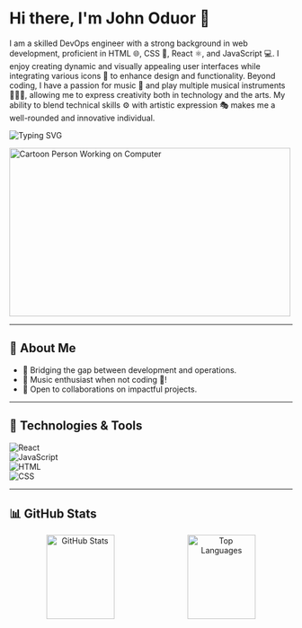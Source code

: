 # Hi there, I'm John Oduor 👋  

I am a skilled DevOps engineer with a strong background in web development, proficient in HTML 🌐, CSS 🎨, React ⚛️, and JavaScript 💻. I enjoy creating dynamic and visually appealing user interfaces while integrating various icons 🔣 to enhance design and functionality. Beyond coding, I have a passion for music 🎵 and play multiple musical instruments 🎻🎹🎷, allowing me to express creativity both in technology and the arts. My ability to blend technical skills ⚙️ with artistic expression 🎭 makes me a well-rounded and innovative individual.

<p align="left">
  <img src="https://readme-typing-svg.herokuapp.com?font=Fira+Code&size=24&pause=1000&color=F75C7E&width=435&lines=Frontend+Enthusiast;React+%7C+JavaScript+%7C+HTML+%7C+CSS;Always+Learning+%26+Improving" alt="Typing SVG" />
</p>


<p align="left">
  <img src="https://media.giphy.com/media/qgQUggAC3Pfv687qPC/giphy.gif" alt="Cartoon Person Working on Computer" height="300px"width="500px" />
</p>

---

## 🚀 About Me  
- 🌱 Bridging the gap between development and operations.  
- 🎸 Music enthusiast when not coding 🎵!  
- 🤝 Open to collaborations on impactful projects.  

---

## 🔧 Technologies & Tools  
![React](https://img.shields.io/badge/-React-20232A?style=flat&logo=react&logoColor=61DAFB)  
![JavaScript](https://img.shields.io/badge/-JavaScript-F7DF1E?style=flat&logo=javascript&logoColor=black)  
![HTML](https://img.shields.io/badge/-HTML5-E34F26?style=flat&logo=html5&logoColor=white)  
![CSS](https://img.shields.io/badge/-CSS3-1572B6?style=flat&logo=css3&logoColor=white)  

---

## 📊 GitHub Stats  
<div align="center">  
  <img src="https://github-readme-stats.vercel.app/api?username=JohnM-Oduor&show_icons=true&theme=radical&hide_title=true&card_width=400" alt="GitHub Stats" width="49%" height="150px" />  
  <img src="https://github-readme-stats.vercel.app/api/top-langs/?username=JohnM-Oduor&layout=compact&theme=radical&card_width=320" alt="Top Languages" width="49%" height="150px" />  
</div>
 
